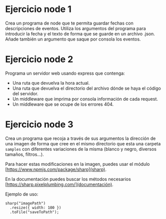 # Ejercicio node 1

Crea un programa de node que te permita guardar fechas con descripciones de eventos. Utiliza los argumentos del programa para introducir la fecha y el texto de forma que se guarde en un archivo .json. Añade también un argumento que saque por consola los eventos.

# Ejercicio node 2

Programa un servidor web usando express que contenga:

- Una ruta que devuelva la hora actual.
- Una ruta que devuelva el directorio del archivo dónde se haya el código del servidor.
- Un middleware que imprima por consola información de cada request.
- Un middleware que se ocupe de los errores 404.

# Ejercicio node 3

Crea un programa que recoja a través de sus argumentos la dirección de una imagen de forma que cree en el mismo directorio que esta una carpeta `samples` con diferentes variaciones de la misma (blanco y negro, diversos tamaños, filtros...).

Para hacer estas modificaciones en la imagen, puedes usar el módulo [https://www.npmjs.com/package/sharp](sharp).

En la documentación puedes buscar los métodos necesarios [https://sharp.pixelplumbing.com/](documentación).

Ejemplo de uso:

    sharp("imagePath")
      .resize({ width: 100 })
      .toFile("saveToPath");
